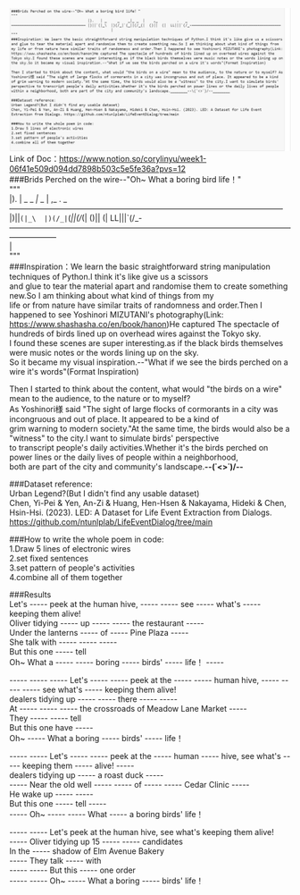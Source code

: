 ![INTRODUCTION](https://github.com/CoryLee1/RWET-Week1-Cory/blob/main/img/Intro.png)
Link of Doc：https://www.notion.so/corylinyu/week1-06f41e509d094dd7898b503c5e5fe36a?pvs=12  
###Brids Perched on the wire--"Oh~ What a boring bird life！"  
"""  
                                    |).   | _     _    _|_ _  |    ,_         .   _   
——————————————————————————————————— |)||`(|_\  |)(/_|`(_||(/_(|  ()||  (|  LL|||`(/_-——————————————————————————————————————————  
                                               |                                      
"""  
###Inspiration：We learn the basic straightforward string manipulation techniques of Python.I think it's like give us a scissors  
and glue to tear the material apart and randomise them to create something new.So I am thinking about what kind of things from my   
life or from nature have similar traits of randomness and order.Then I happened to see Yoshinori MIZUTANI's photography(Link:  
https://www.shashasha.co/en/book/hanon)He captured The spectacle of hundreds of birds lined up on overhead wires against the Tokyo sky.  
I found these scenes are super interesting.as if the black birds themselves were music notes or the words lining up on the sky.  
So it became my visual inspiration.--"What if we see the birds perched on a wire it's words"(Format Inspiration)  
  
Then I started to think about the content, what would "the birds on a wire" mean to the audience, to the nature or to myself?   
As Yoshinori様 said "The sight of large flocks of cormorants in a city was incongruous and out of place. It appeared to be a kind of  
grim warning to modern society."At the same time, the birds would also be a "witness" to the city.I want to simulate birds' perspective  
to transcript people's daily activities.Whether it's the birds perched on power lines or the daily lives of people within a neighborhood,  
both are part of the city and community's landscape.________--\(˙<>˙)/--________  
  
###Dataset reference:  
Urban Legend?(But I didn't find any usable dataset)  
Chen, Yi-Pei & Yen, An-Zi & Huang, Hen-Hsen & Nakayama, Hideki & Chen, Hsin-Hsi. (2023). LED: A Dataset for Life Event Extraction from Dialogs. https://github.com/ntunlplab/LifeEventDialog/tree/main   
  
###How to write the whole poem in code:  
1.Draw 5 lines of electronic wires  
2.set fixed sentences  
3.set pattern of people's activities  
4.combine all of them together  
  
###Results    
Let's ----- peek at the human hive, ----- ----- see ----- what's ----- keeping them alive!  
Oliver tidying ----- up ----- ----- the restaurant -----    
Under the lanterns ----- of ----- Pine Plaza -----    
She talk with ----- ----- -----  
But this one ----- tell  
Oh~ What a ----- ----- boring ----- birds' ----- life！ -----  

----- ----- ----- Let's ----- ----- peek at the ----- ----- human hive, ----- ----- ----- see what's ----- keeping them alive!  
dealers tidying up ----- ----- there ----- -----  
At ----- ----- ----- the crossroads of Meadow Lane Market -----  
They ----- ----- tell  
But this one have -----  
Oh~ ----- What a boring ----- birds' ----- life！  
  
----- ----- Let's ----- ----- peek at the ----- human ----- hive, see what's ----- keeping them ----- alive! -----  
dealers tidying up ----- a roast duck -----  
----- Near the old well ----- ----- of ----- ----- Cedar Clinic -----  
He wake up ----- -----  
But this one ----- tell -----  
----- Oh~ ----- ----- What ----- a boring birds' life！  
  
----- ----- Let's peek at the human hive, see what's keeping them alive!  
----- Oliver tidying up 15 ----- ----- candidates  
In the ----- shadow of Elm Avenue Bakery  
----- They talk ----- with  
----- ----- But this ----- one order  
----- ----- Oh~ ----- What a boring ----- birds' life！  
